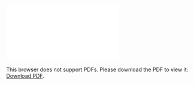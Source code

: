 <object data="christ-in-song/CIS1908pdfs/805.pdf" type="application/pdf" width="100%" height="1024px">
    <embed src="christ-in-song/CIS1908pdfs/805.pdf">
        <p>This browser does not support PDFs. Please download the PDF to view it: <a href="christ-in-song/CIS1908pdfs/805.pdf">Download PDF</a>.</p>
    </embed>
</object>
